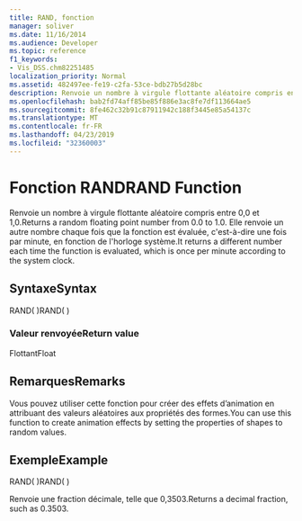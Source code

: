 ```yaml
---
title: RAND, fonction
manager: soliver
ms.date: 11/16/2014
ms.audience: Developer
ms.topic: reference
f1_keywords:
- Vis_DSS.chm82251485
localization_priority: Normal
ms.assetid: 482497ee-fe19-c2fa-53ce-bdb27b5d28bc
description: Renvoie un nombre à virgule flottante aléatoire compris entre 0,0 et 1,0. Elle renvoie un autre nombre chaque fois que la fonction est évaluée, c'est-à-dire une fois par minute, en fonction de l'horloge système.
ms.openlocfilehash: bab2fd74aff85be85f886e3ac8fe7df113664ae5
ms.sourcegitcommit: 8fe462c32b91c87911942c188f3445e85a54137c
ms.translationtype: MT
ms.contentlocale: fr-FR
ms.lasthandoff: 04/23/2019
ms.locfileid: "32360003"
---
```

# <a name="rand-function"></a><span data-ttu-id="ac1bb-104">Fonction RAND</span><span class="sxs-lookup"><span data-stu-id="ac1bb-104">RAND Function</span></span>

<span data-ttu-id="ac1bb-105">Renvoie un nombre à virgule flottante aléatoire compris entre 0,0 et 1,0.</span><span class="sxs-lookup"><span data-stu-id="ac1bb-105">Returns a random floating point number from 0.0 to 1.0.</span></span> <span data-ttu-id="ac1bb-106">Elle renvoie un autre nombre chaque fois que la fonction est évaluée, c'est-à-dire une fois par minute, en fonction de l'horloge système.</span><span class="sxs-lookup"><span data-stu-id="ac1bb-106">It returns a different number each time the function is evaluated, which is once per minute according to the system clock.</span></span> 
  
## <a name="syntax"></a><span data-ttu-id="ac1bb-107">Syntaxe</span><span class="sxs-lookup"><span data-stu-id="ac1bb-107">Syntax</span></span>

<span data-ttu-id="ac1bb-108">RAND( )</span><span class="sxs-lookup"><span data-stu-id="ac1bb-108">RAND( )</span></span>
  
### <a name="return-value"></a><span data-ttu-id="ac1bb-109">Valeur renvoyée</span><span class="sxs-lookup"><span data-stu-id="ac1bb-109">Return value</span></span>

<span data-ttu-id="ac1bb-110">Flottant</span><span class="sxs-lookup"><span data-stu-id="ac1bb-110">Float</span></span>
  
## <a name="remarks"></a><span data-ttu-id="ac1bb-111">Remarques</span><span class="sxs-lookup"><span data-stu-id="ac1bb-111">Remarks</span></span>

<span data-ttu-id="ac1bb-112">Vous pouvez utiliser cette fonction pour créer des effets d’animation en attribuant des valeurs aléatoires aux propriétés des formes.</span><span class="sxs-lookup"><span data-stu-id="ac1bb-112">You can use this function to create animation effects by setting the properties of shapes to random values.</span></span>
  
## <a name="example"></a><span data-ttu-id="ac1bb-113">Exemple</span><span class="sxs-lookup"><span data-stu-id="ac1bb-113">Example</span></span>

<span data-ttu-id="ac1bb-114">RAND( )</span><span class="sxs-lookup"><span data-stu-id="ac1bb-114">RAND( )</span></span> 
  
<span data-ttu-id="ac1bb-115">Renvoie une fraction décimale, telle que 0,3503.</span><span class="sxs-lookup"><span data-stu-id="ac1bb-115">Returns a decimal fraction, such as 0.3503.</span></span> 
  

